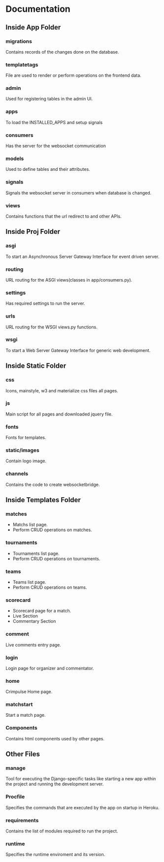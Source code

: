 # Documentation
## Inside App Folder
### migrations
Contains records of the changes done on the database.
### templatetags
File are used to render or perform operations on the frontend data.
### admin
Used for registering tables in the admin UI.
### apps
To load the INSTALLED_APPS and setup signals
### consumers
Has the server for the websocket communication
### models
Used to define tables and their attributes.
### signals
Signals the websocket server in consumers when database is changed.
### views
Contains functions that the url redirect to and other APIs.
## Inside Proj Folder
### asgi
To start an Asynchronous Server Gateway Interface for event driven server.
### routing
URL routing for the ASGI views(classes in app/consumers.py).
### settings
Has required settings to run the server.
### urls
URL routing for the WSGI views.py functions.
### wsgi
To start a Web Server Gateway Interface for generic web development.
## Inside Static Folder
### css
Icons, mainstyle, w3 and materialize css files all pages.
### js
Main script for all pages and downloaded jquery file.
### fonts
Fonts for templates.
### static/images
Contain logo image.
### channels
Contains the code to create websocketbridge.
## Inside Templates Folder
### matches
 * Matchs list page.
 * Perform CRUD operations on matches.
### tournaments
 * Tournaments list page.
 * Perform CRUD operations on tournaments.
### teams
 * Teams list page.
 * Perform CRUD operations on teams.
### scorecard
 * Scorecard page for a match.
 * Live Section
 * Commentary Section
### comment
 Live comments entry page. 
### login
 Login page for organizer and commentator. 
### home
 Crimpulse Home page. 
### matchstart
 Start a match page. 
### Components
 Contains html components used by other pages.
## Other Files
### manage
 Tool for executing the Django-specific tasks like starting a new app within the project and running the development server.
 ### Procfile
 Specifies the commands that are executed by the app on startup in Heroku.
 ### requirements
 Contains the list of modules required to run the project.
 ### runtime 
 Specifies the runtime enviroment and its version. 
